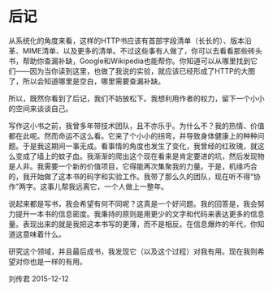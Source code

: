 # 后记

从系统化的角度来看，这样的HTTP书应该有首部字段清单（长长的）、版本沿革、MIME清单、以及更多的清单。不过这些事有人做了，你可以去看看那些砖头书，帮助你查漏补缺，Google和Wikipedia也能帮你。你知道可以从哪里找到它们——因为当你读到这里，也做了我说的实验，就应该已经形成了HTTP的大图了，所以会知道哪里是空白，哪里需要查漏补缺。

所以，既然你看到了后记，我们不妨放松下。我想利用作者的权力，留下一个小小的空间来谈谈自己。 

写作这小书之前，我曾多年带技术团队，且不亦乐乎。为什么不？我的热情、价值都在此呢。然而命运不这么看。它来了个小小的拐弯，并导致身体健康上的种种问题。于是我这期间一事无成。看事情的角度也发生了变化，我曾经的红玫瑰，就这么变成了墙上的蚊子血。我渐渐的爬出这个现在看来是肯定要进的坑，然后发现物是人非。我需要一个新的价值项目，它得能再次集聚我的力量。于是，机缘巧合的，我开始做了这本书的码字和实验工作。我带了那么久的团队，现在听不得“协作”两字。这事儿帮我远离它，一个人做上一整年。

说起来都是写书，我会希望有何不同呢？这真是一个好问题。我的回答是，我会努力提升一本书的信息密度。我秉持的原则是用更少的文字和代码来表达更多的信息量。表现出来的就是我把这本书写的更薄，而不是相反。在信息爆炸的年代，你知道这意味着什么。

研究这个领域，并且最后成书，我发现它（以及这个过程）对我有用。现在我则希望对你也是一样的有用。 

刘传君
2015-12-12  